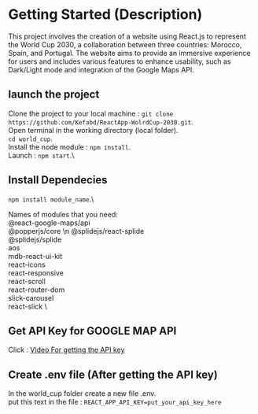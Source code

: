 # Getting Started (Description)

This project involves the creation of a website using React.js to represent the World Cup 2030, a collaboration between three countries: Morocco, Spain, and Portugal. The website aims to provide an immersive experience for users and includes various features to enhance usability, such as Dark/Light mode and integration of the Google Maps API.

## launch the project

Clone the project to your local machine : `git clone https://github.com/Kefabd/ReactApp-WolrdCup-2030.git`.\
Open terminal in the working directory (local folder).\
`cd world_cup`.\
Install the node module : `npm install`.\
Launch : `npm start`.\


## Install Dependecies

`npm install module_name`.\

Names of modules that you need:\
@react-google-maps/api \
@popperjs/core \n
@splidejs/react-splide \
@splidejs/splide \
aos \
mdb-react-ui-kit \
react-icons \
react-responsive \
react-scroll \
react-router-dom \
slick-carousel \
react-slick \


## Get API Key for GOOGLE MAP API
Click : [Video For getting the API key](https://youtu.be/OGTG1l7yin4?si=Et9yc4WxxL0rFpB-)

## Create .env file (After getting the API key)

In the world_cup folder create a new file .env. \
put this text in the file : `REACT_APP_API_KEY=put_your_api_key_here`
